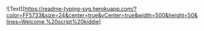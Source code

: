 ![Text][https://readme-typing-svg.herokuapp.com/?color=FF5733&size=24&center=true&vCenter=true&width=500&height=50&lines=Welcome,%20script%20kiddie]
